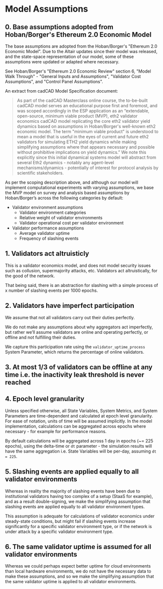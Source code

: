 # Model Assumptions

## 0. Base assumptions adopted from Hoban/Borger's Ethereum 2.0 Economic Model

The base assumptions are adopted from the Hoban/Borger's "Ethereum 2.0 Economic Model". Due to the Altair updates since their model was released, and the state-space representation of our model, some of these assumptions were updated or adapted where necessary.

See Hoban/Borger's "Ethereum 2.0 Economic Review" section 6, "Model Walk Through" - "General Inputs and Assumptions", "Validator Cost Assumptions", and "Control Panel Assumptions".

An extract from cadCAD Model Specification document:
> As part of the cadCAD Masterclass online course, the to-be-built cadCAD model  serves an educational purpose first and foremost, and was scoped accordingly in the ESP application as an “extendable, open-source, minimum viable product (MVP), eth2 validator economics cadCAD model replicating the core eth2 validator yield dynamics based on assumptions in Hoban/Borger's well-known eth2 economic model. The term "minimum viable product" is understood to mean a model that is useful in the eyes of current and future eth2 validators for simulating ETH2 yield dynamics while making simplifying assumptions where that appears necessary and possible without prohibitive implications on yield dynamics.” We note this explicitly since this initial dynamical systems model will abstract from several Eth2 dynamics - notably any agent-level mechanisms/dynamics - potentially of interest for protocol analysis by scientific stakeholders.

As per the scoping description above, and although our model will implement computational experiments with varying assumptions, we base the MVP model on survey and analysis based assumptions by Hoban/Borger’s across the following categories by default:
* Validator environment assumptions
    * Validator environment categories 
    * Relative weight of validator environments
    * Validator operational cost per validator environment
* Validator performance assumptions
    * Average validator uptime
    * Frequency of slashing events

## 1. Validators act altruisticly

This is a validator economics model, and does not model security issues such as collusion, supermajority attacks, etc. Validators act altruistically, for the good of the network.

That being said, there is an abstraction for slashing with a simple process of x number of slashing events per 1000 epochs.

## 2. Validators have imperfect participation

We assume that not all validators carry out their duties perfectly.

We do not make any assumptions about why aggregators act imperfectly, but rather we’ll assume validators are online and operating perfectly, or offline and not fulfilling their duties.

We capture this participation rate using the `validator_uptime_process` System Parameter, which returns the percentage of online validators.

## 3. At most 1/3 of validators can be offline at any time i.e. the inactivity leak threshold is never reached

## 4. Epoch level granularity

Unless specified otherwise, all State Variables, System Metrics, and System Parameters are time-dependent and calculated at epoch level granularity. For ease of notation, units of time will be assumed implicitly. In the model implementation, calculations can be aggregated across epochs where necessary - for example for performance reasons.

By default calculations will be aggregated across 1 day in epochs (~= 225 epochs), using the delta-time or `dt` parameter - the simulation results will have the same aggregation i.e. State Variables will be per-day, assuming `dt = 225`.

## 5. Slashing events are applied equally to all validator environments

Whereas in reality the majority of slashing events have been due to institutional validators having too complex of a setup (StaaS for example), and as a result double-signing, we make the simplifying assumption that slashing events are applied equally to all validator environment types.

This assumption is adequate for calculations of validator economics under steady-state conditions, but might fail if slashing events increase significantly for a specific validator environment type, or if the network is under attack by a specific validator environment type.

## 6. The same validator uptime is assumed for all validator environments

Whereas we could perhaps expect better uptime for cloud environments than local hardware environments, we do not have the necessary data to make these assumptions, and so we make the simplifying assumption that the same validator uptime is applied to all validator environments.

